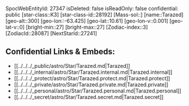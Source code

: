 ﻿---
location: [10.61,63.425,300]
type: Star
tags:
- astro/Star

---
SpocWebEntityId: 27347
isDeleted: false
isReadOnly: false
confidential: public
[star-class::K3]
[star-class-id::28192]
[Mass-sol::]
[name::Tarazed]
[geo-alt::300]
[geo-lon::-63.425]
[geo-lat::10.61]
[geo-lon-v::0.001]
[geo-lat-v::0]
[bright-min::27]
[bright-max::27]
[Zodiac-index::3]
[ZodiacId::28087]
[NextStarId::27241]



## Confidential Links & Embeds: 
- [[../../../_public/astro/Star/Tarazed.md|Tarazed]] 
- [[../../../_internal/astro/Star/Tarazed.internal.md|Tarazed.internal]] 
- [[../../../_protect/astro/Star/Tarazed.protect.md|Tarazed.protect]] 
- [[../../../_private/astro/Star/Tarazed.private.md|Tarazed.private]] 
- [[../../../_personal/astro/Star/Tarazed.personal.md|Tarazed.personal]] 
- [[../../../_secret/astro/Star/Tarazed.secret.md|Tarazed.secret]] 
